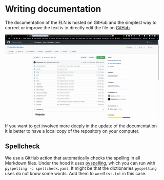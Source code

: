 # Writing documentation

The documentation of the ELN is hosted on GitHub and the simplest way to correct or improve the text is to directly edit the file on [GitHub](https://github.com/cheminfo/eln-docs).

![edit a file on GitHub](editFile.gif)

If you want to get involved more deeply in the update of the documentation it is better to have a local copy of the repository on your computer.

## Spellcheck 

We use a GitHub action that automatically checks the spelling in all Markdown files. 
Under the hood it uses [pyspelling](https://facelessuser.github.io/pyspelling/configuration/#spell-checker-options), which you can run with `pyspelling -c spellcheck.yaml`.
It might be that the dictionaries `pyspelling` uses do not know some words. Add them to `wordlist.txt` in this case.